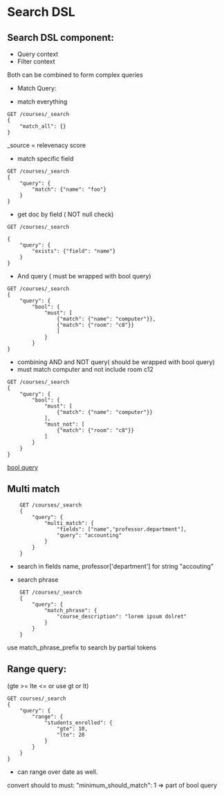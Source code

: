 # Search DSL

## Search DSL component:
* Query context
* Filter context

Both can be combined to form complex queries

* Match Query:

* match everything
```
GET /courses/_search
{
	"match_all": {}
}
```

_source = relevenacy score

* match specific field
```
GET /courses/_search
{
	"query": {
		"match": {"name": "foo"}
	}
}
```

* get doc by field ( NOT null check)

```
GET /courses/_search

{
	"query": {
		"exists": {"field": "name"}
	}
}

```


* And query ( must be wrapped with bool query)

```
GET /courses/_search
{
	"query": {
		"bool": {
			"must": [
				{"match": {"name": "computer"}},
				{"match": {"room": "c8"}}
				]
			}
		}
}
```


* combining AND and NOT query( should be wrapped with bool query)
* must match computer and not include room c12

```
GET /courses/_search
{
	"query": {
		"bool": {
			"must": [
				{"match": {"name": "computer"}}
			],
			"must_not": [
				{"match": {"room": "c8"}}
			]
		}
	}
}
```

[bool query](https://www.elastic.co/guide/en/elasticsearch/reference/current/query-dsl-bool-query.html)



## Multi match

```
	GET /courses/_search
	{
		"query": {
			"multi_match": {
				"fields": ["name","professor.department"],
				"query": "accounting"
			}
		}
	}
```

* search in fields name, professor['department'] for string "accouting"

* search phrase
```
	GET /courses/_search
	{
		"query": {
			"match_phrase": {
				"course_description": "lorem ipsum dolret"
			}
		}
	}
```

use match_phrase_prefix to search by partial tokens


## Range query:
(gte >= lte <= or use gt or lt)
```
GET courses/_search
{
	"query": {
		"range": {
			"students_enrolled": {
				"gte": 10,
				"lte": 20
			}
		}
	}
}
```
* can range over date as well.

convert should to must: "minimum_should_match": 1 => part of bool query
